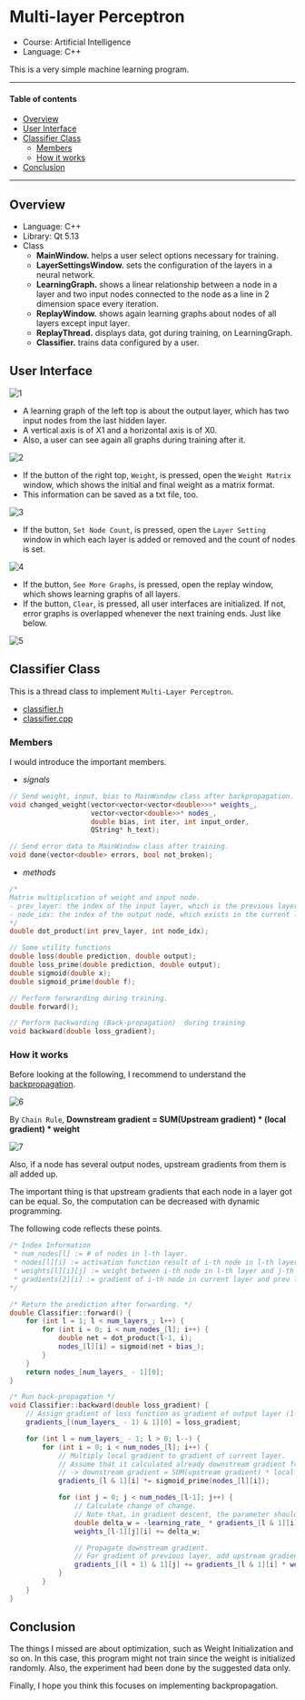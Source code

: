 # Multi-layer Perceptron  <!-- omit in toc -->

- Course: Artificial Intelligence
- Language: C++

This is a very simple machine learning program.

---

#### Table of contents <!-- omit in toc -->

- [Overview](#overview)
- [User Interface](#user-interface)
- [Classifier Class](#classifier-class)
  - [Members](#members)
  - [How it works](#how-it-works)
- [Conclusion](#conclusion)

---

## Overview

- Language: C++
- Library: Qt 5.13
- Class
  - **MainWindow.** helps a user select options necessary for training.
  - **LayerSettingsWindow.** sets the configuration of the layers in a neural network.
  - **LearningGraph.** shows a linear relationship between a node in a layer and two input nodes connected to the node as a line in 2 dimension space every iteration.
  - **ReplayWindow.** shows again learning graphs about nodes of all layers except input layer.
  - **ReplayThread.** displays data, got during training, on LearningGraph.
  - **Classifier.** trains data configured by a user.

## User Interface

![1](./img/1.png?raw=true)

- A learning graph of the left top is about the output layer, which has two input nodes from the last hidden layer.
- A vertical axis is of X1 and a horizontal axis is of X0. 
- Also, a user can see again all graphs during training after it.

![2](./img/2.png?raw=true)

- If the button of the right top, `Weight`, is pressed, open the `Weight Matrix` window, which shows the initial and final weight as a matrix format.
- This information can be saved as a txt file, too.

![3](./img/3.png?raw=true)

- If the button, `Set Node Count`, is pressed, open the `Layer Setting` window in which each layer is added or removed and the count of nodes is set.

![4](./img/4.png?raw=true)

- If the button, `See More Graphs`, is pressed, open the replay window, which shows learning graphs of all layers.
- If the button, `Clear`, is pressed, all user interfaces are initialized. If not, error graphs is overlapped whenever the next training ends. Just like below.

![5](./img/5.png?raw=true)

## Classifier Class

This is a thread class to implement `Multi-Layer Perceptron`.

- [classifier.h](./src/classifier.h)
- [classifier.cpp](./src/classifier.cpp)

### Members

I would introduce the important members.

- _signals_

``` cpp
// Send weight, input, bias to MainWindow class after backpropagation.
void changed_weight(vector<vector<vector<double>>>* weights_,
                    vector<vector<double>>* nodes_,
                    double bias, int iter, int input_order,
                    QString* h_text);

// Send error data to MainWindow class after training.
void done(vector<double> errors, bool not_broken);
```

- _methods_

```cpp
/*
Matrix multiplication of weight and input node.
- prev_layer: the index of the input layer, which is the previous layer.
- node_idx: the index of the output node, which exists in the current layer.
*/
double dot_product(int prev_layer, int node_idx);

// Some utility functions
double loss(double prediction, double output);
double loss_prime(double prediction, double output);
double sigmoid(double x);
double sigmoid_prime(double f);

// Perform forwrarding during training.
double forward();

// Perform backwarding (Back-propagation)  during training
void backward(double loss_gradient);
```

### How it works

Before looking at the following, I recommend to understand the [backpropagation](http://cs231n.github.io/optimization-2/).

![6](./img/6.png?raw=true)

By `Chain Rule`, **Downstream gradient = SUM(Upstream gradient) * (local gradient) * weight**

![7](./img/7.png?raw=true)

Also, if a node has several output nodes, upstream gradients from them is all added up.

The important thing is that upstream gradients that each node in a layer got can be equal. So, the computation can be decreased with dynamic programming.

The following code reflects these points.

``` cpp
/* Index Information
 * num_nodes[l] := # of nodes in l-th layer.
 * nodes[l][i] := activation function result of i-th node in l-th layer.
 * weights[l][i][j] := weight between i-th node in l-th layer and j-th node in (l+1)-th layer.
 * gradients[2][i] := gradient of i-th node in current layer and prev layer.
*/
```

``` cpp
/* Return the prediction after forwarding. */
double Classifier::forward() {
    for (int l = 1; l < num_layers_; l++) {
        for (int i = 0; i < num_nodes_[l]; i++) {
            double net = dot_product(l-1, i);
            nodes_[l][i] = sigmoid(net + bias_);
        }
    }
    return nodes_[num_layers_ - 1][0];
}

/* Run back-propagation */
void Classifier::backward(double loss_gradient) {
    // Assign gradient of loss function as gradient of output layer (1-node)
    gradients_[(num_layers_ - 1) & 1][0] = loss_gradient;

    for (int l = num_layers_ - 1; l > 0; l--) {
        for (int i = 0; i < num_nodes_[l]; i++) {
            // Multiply local gradient to gradient of current layer.
            // Assume that it calculated already downstream gradient from next layer.
            // -> downstream gradient = SUM(upstream gradient) * local gradient * weight.
            gradients_[l & 1][i] *= sigmoid_prime(nodes_[l][i]);

            for (int j = 0; j < num_nodes_[l-1]; j++) {
                // Calculate change of change.
                // Note that, in gradient descent, the parameter should be moved by reverse direction of gradient scope.
                double delta_w = -learning_rate_ * gradients_[l & 1][i] * nodes_[l-1][j];
                weights_[l-1][j][i] += delta_w;

                // Propagate downstream gradient.
                // For gradient of previous layer, add upstream gradient of the current node to gradient of each node of the previous layer.
                gradients_[(l + 1) & 1][j] += gradients_[l & 1][i] * weights_[l-1][j][i];
            }
        }
    }
}

```

## Conclusion

The things I missed are about optimization, such as Weight Initialization and so on. In this case, this program might not train since the weight is initialized randomly. Also, the experiment had been done by the suggested data only.

Finally, I hope you think this focuses on implementing backpropagation.
